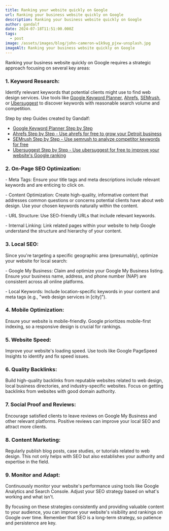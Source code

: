 ```yaml
---
title: Ranking your website quickly on Google
url: Ranking your business website quickly on Google
description: Ranking your business website quickly on Google
author: gandalf
date: 2024-07-18T11:51:00.000Z
tags:
  - post
image: /assets/images/blog/john-cameron-w1k9ug_pjxw-unsplash.jpg
imageAlt: Ranking your business website quickly on Google
---
```

Ranking your business website quickly on Google requires a strategic approach focusing on several key areas:

### 1. Keyword Research:

Identify relevant keywords that potential clients might use to find web design services. Use tools like [Google Keyword Planner](https://designgandalf.com/blog/guide-to-using-google-keyword-planner-for-your-new-business-in-detroit/), [Ahrefs](https://designgandalf.com/blog/use-ahrefs-for-free-to-grow-your-business/), [SEMrush](https://designgandalf.com/blog/step-by-step-guide-on-how-to-use-semrush-to-analyze-competitor-keywords-for-free/), or [Ubersuggest](https://designgandalf.com/blog/step-by-step-guide-on-how-to-use-ubersuggest-for-free-to-improve-your-website's-seo/) to discover keywords with reasonable search volume and competition.

Step by step Guides created by Gandalf:

* [Google Keyword Planner Step by Step](https://designgandalf.com/blog/guide-to-using-google-keyword-planner-for-your-new-business-in-detroit/)
* [](https://designgandalf.com/blog/guide-to-using-google-keyword-planner-for-your-new-business-in-detroit/)[Ahrefs Step by Step - Use ahrefs for free to grow your Detroit business](https://designgandalf.com/blog/use-ahrefs-for-free-to-grow-your-business/)
* [SEMrush Step by Step - Use semrush to analyze competitor keywords for free](https://designgandalf.com/blog/step-by-step-guide-on-how-to-use-semrush-to-analyze-competitor-keywords-for-free/)
* [Ubersuggest Step by Step - Use ubersuggest for free to improve your website's Google ranking](https://designgandalf.com/blog/step-by-step-guide-on-how-to-use-ubersuggest-for-free-to-improve-your-website's-seo/)

### 2. On-Page SEO Optimization:

\- Meta Tags: Ensure your title tags and meta descriptions include relevant keywords and are enticing to click on.

\- Content Optimization: Create high-quality, informative content that addresses common questions or concerns potential clients have about web design. Use your chosen keywords naturally within the content.

\- URL Structure: Use SEO-friendly URLs that include relevant keywords.

\- Internal Linking: Link related pages within your website to help Google understand the structure and hierarchy of your content.

### 3. Local SEO:

Since you're targeting a specific geographic area (presumably), optimize your website for local search:

\- Google My Business: Claim and optimize your Google My Business listing. Ensure your business name, address, and phone number (NAP) are consistent across all online platforms.

\- Local Keywords: Include location-specific keywords in your content and meta tags (e.g., "web design services in \[city]").

### 4. Mobile Optimization:

Ensure your website is mobile-friendly. Google prioritizes mobile-first indexing, so a responsive design is crucial for rankings.

### 5. Website Speed:

Improve your website's loading speed. Use tools like Google PageSpeed Insights to identify and fix speed issues.

### 6. Quality Backlinks:

Build high-quality backlinks from reputable websites related to web design, local business directories, and industry-specific websites. Focus on getting backlinks from websites with good domain authority.

### 7. Social Proof and Reviews:

Encourage satisfied clients to leave reviews on Google My Business and other relevant platforms. Positive reviews can improve your local SEO and attract more clients.

### 8. Content Marketing:

Regularly publish blog posts, case studies, or tutorials related to web design. This not only helps with SEO but also establishes your authority and expertise in the field.

### 9. Monitor and Adapt:

Continuously monitor your website's performance using tools like Google Analytics and Search Console. Adjust your SEO strategy based on what's working and what isn't.

By focusing on these strategies consistently and providing valuable content to your audience, you can improve your website's visibility and rankings on Google over time. Remember that SEO is a long-term strategy, so patience and persistence are key.
